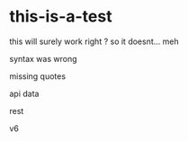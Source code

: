 # this-is-a-test

this will surely work right ?
so it doesnt...
meh

syntax was wrong

missing quotes

api data

rest

v6
